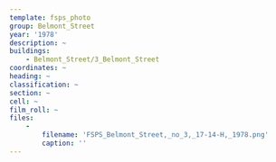 ```yaml
---
template: fsps_photo
group: Belmont_Street
year: '1978'
description: ~
buildings:
    - Belmont_Street/3_Belmont_Street
coordinates: ~
heading: ~
classification: ~
section: ~
cell: ~
film_roll: ~
files:
    -
        filename: 'FSPS_Belmont_Street,_no_3,_17-14-H,_1978.png'
        caption: ''
---
```

